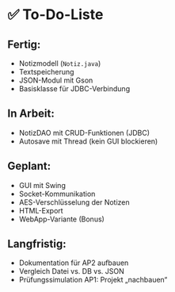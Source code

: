 # ✅ To-Do-Liste

## Fertig:
- Notizmodell (`Notiz.java`)
- Textspeicherung
- JSON-Modul mit Gson
- Basisklasse für JDBC-Verbindung

## In Arbeit:
- NotizDAO mit CRUD-Funktionen (JDBC)
- Autosave mit Thread (kein GUI blockieren)

## Geplant:
- GUI mit Swing
- Socket-Kommunikation
- AES-Verschlüsselung der Notizen
- HTML-Export
- WebApp-Variante (Bonus)

## Langfristig:
- Dokumentation für AP2 aufbauen
- Vergleich Datei vs. DB vs. JSON
- Prüfungssimulation AP1: Projekt „nachbauen“
